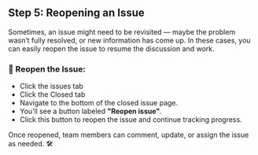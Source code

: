 ## Step 5: Reopening an Issue

Sometimes, an issue might need to be revisited — maybe the problem wasn’t fully resolved, or new information has come up. In these cases, you can easily reopen the issue to resume the discussion and work.

### :repeat: Reopen the Issue:

- Click the issues tab
- Click the Closed tab
- Navigate to the bottom of the closed issue page.
- You’ll see a button labeled **"Reopen issue"**.
- Click this button to reopen the issue and continue tracking progress.

Once reopened, team members can comment, update, or assign the issue as needed. :hammer_and_wrench:
